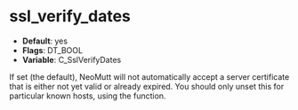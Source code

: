 # ssl_verify_dates

- **Default**: yes
- **Flags**: DT_BOOL
- **Variable**: C_SslVerifyDates

If set (the default), NeoMutt will not automatically accept a server
certificate that is either not yet valid or already expired. You should
only unset this for particular known hosts, using the
<account-hook> function.
